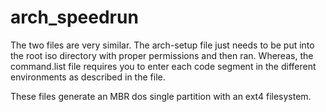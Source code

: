 # arch_speedrun
The two files are very similar. The arch-setup file just needs to be put into the root iso directory with proper permissions and then ran. Whereas, the command.list file requires you to enter each code segment in the different environments as described in the file.

These files generate an MBR dos single partition with an ext4 filesystem.
